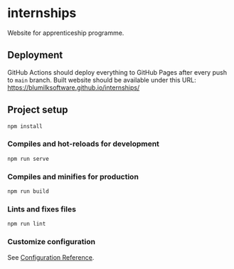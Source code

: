 # internships

Website for apprenticeship programme.
## Deployment

GitHub Actions should deploy everything to GitHub Pages after every push to `main` branch. Built website should be available under this URL: https://blumilksoftware.github.io/internships/
## Project setup

```
npm install
```

### Compiles and hot-reloads for development
```
npm run serve
```

### Compiles and minifies for production
```
npm run build
```

### Lints and fixes files
```
npm run lint
```

### Customize configuration
See [Configuration Reference](https://cli.vuejs.org/config/).
